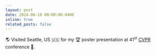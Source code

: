 ```yaml
---
layout: post
date: 2024-06-18 00:00:00-0400
inline: true
related_posts: false
---
```


🌎 Visited Seattle, US 🇺🇸 for my 🏆 poster presentation at 41<sup>st</sup> [CVPR](https://cvpr.thecvf.com/Conferences/2024/) conference 🎉.
